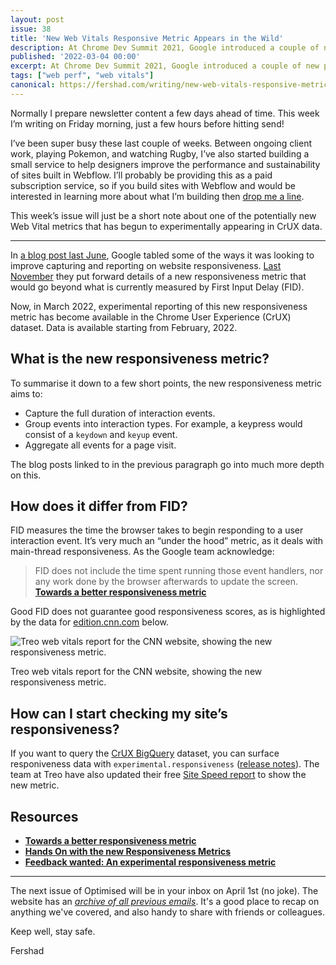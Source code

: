 ```yaml
---
layout: post
issue: 38
title: 'New Web Vitals Responsive Metric Appears in the Wild'
description: At Chrome Dev Summit 2021, Google introduced a couple of new potential Web Vitals metrics it’s looking into. One of these, responsiveness, has now begun appearing in the wild.
published: '2022-03-04 00:00'
excerpt: At Chrome Dev Summit 2021, Google introduced a couple of new potential Web Vitals metrics it’s looking into. One of these, responsiveness, has now begun appearing in the wild.
tags: ["web perf", "web vitals"]
canonical: https://fershad.com/writing/new-web-vitals-responsive-metric-appears-in-the-wild/
---
```

<!-- # New Web Vitals Responsive Metric Appears in the Wild -->

Normally I prepare newsletter content a few days ahead of time. This week I’m writing on Friday morning, just a few hours before hitting send!

I’ve been super busy these last couple of weeks. Between ongoing client work, playing Pokemon, and watching Rugby, I’ve also started building a small service to help designers improve the performance and sustainability of sites built in Webflow. I’ll probably be providing this as a paid subscription service, so if you build sites with Webflow and would be interested in learning more about what I’m building then [drop me a line](mailto:itsfish@fershad.com).

This week’s issue will just be a short note about one of the potentially new Web Vital metrics that has begun to experimentally appearing in CrUX data.

***

In [a blog post last June](https://web.dev/better-responsiveness-metric/), Google tabled some of the ways it was looking to improve capturing and reporting on website responsiveness. [Last November](https://web.dev/responsiveness/) they put forward details of a new responsiveness metric that would go beyond what is currently measured by First Input Delay (FID).

Now, in March 2022, experimental reporting of this new responsiveness metric has become available in the Chrome User Experience (CrUX) dataset. Data is available starting from February, 2022. 

## What is the new responsiveness metric?

To summarise it down to a few short points, the new responsiveness metric aims to:

- Capture the full duration of interaction events.
- Group events into interaction types. For example, a keypress would consist of a `keydown` and `keyup` event.
- Aggregate all events for a page visit.

The blog posts linked to in the previous paragraph go into much more depth on this. 

## How does it differ from FID?

FID measures the time the browser takes to begin responding to a user interaction event. It’s very much an “under the hood” metric, as it deals with main-thread responsiveness. As the Google team acknowledge:

> FID does not include the time spent running those event handlers, nor any work done by the browser afterwards to update the screen.
**[Towards a better responsiveness metric](https://web.dev/better-responsiveness-metric/#what-improvements-are-we-considering)**
> 

Good FID does not guarantee good responsiveness scores, as is highlighted by the data for [edition.cnn.com](http://edition.cnn.com) below.

![Treo web vitals report for the CNN website, showing the new responsiveness metric.](https://fershad.com/image/fetch/f_auto,q_auto/https://cdn.sanity.io/images/twtrbzfo/production/1effae10a96410d58ed183b2c7d37324465e07b3-1079x887.png?auto=format)

Treo web vitals report for the CNN website, showing the new responsiveness metric.

## How can I start checking my site’s responsiveness?

If you want to query the [CrUX BigQuery](https://developers.google.com/web/tools/chrome-user-experience-report/bigquery/getting-started) dataset, you can surface responiveness data with `experimental.responsiveness` ([release notes](https://groups.google.com/a/chromium.org/g/chrome-ux-report-announce/c/F7S4_emZkcw?pli=1)). The team at Treo have also updated their free [Site Speed report](https://treo.sh/sitespeed/) to show the new metric.

## Resources

- **[Towards a better responsiveness metric](https://web.dev/better-responsiveness-metric/#what-improvements-are-we-considering)**
- **[Hands On with the new Responsiveness Metrics](https://calendar.perfplanet.com/2021/hands-on-with-the-new-responsiveness-metrics/)**
- **[Feedback wanted: An experimental responsiveness metric](https://web.dev/responsiveness/)**

***

The next issue of Optimised will be in your inbox on April 1st (no joke). The website has an *[archive of all previous emails](https://optimised.email/)*. It's a good place to recap on anything we've covered, and also handy to share with friends or colleagues.

Keep well, stay safe.

Fershad